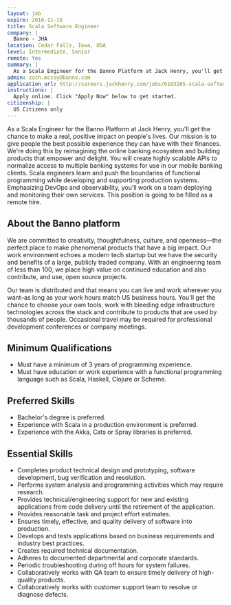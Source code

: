 ```yaml
---
layout: job
expire: 2016-11-15
title: Scala Software Engineer
company: |
  Banno - JHA 
location: Cedar Falls, Iowa, USA
level: Intermediate, Senior
remote: Yes
summary: |
  As a Scala Engineer for the Banno Platform at Jack Henry, you'll get the chance to make a real, positive impact on people's lives. You will create highly scalable APIs to normalize access to multiple banking systems for use in our mobile banking clients. Scala engineers learn and push the boundaries of functional programming while developing and supporting production systems. Emphasizing DevOps and observability, you'll work on a team deploying and monitoring their own services.
admin: zach.mccoy@banno.com
application_url: http://careers.jackhenry.com/jobs/6103265-scala-software-engineer
instructions: |
  Apply online. Click "Apply Now" below to get started.
citizenship: |
  US Citizens only
---
```


<!-- break -->

As a Scala Engineer for the Banno Platform at Jack Henry, you'll get the chance to make a real, positive impact on people's lives. Our mission is to give people the best possible experience they can have with their finances. We're doing this by reimagining the online banking ecosystem and building products that empower and delight.  You will create highly scalable APIs to normalize access to multiple banking systems for use in our mobile banking clients. Scala engineers learn and push the boundaries of functional programming while developing and supporting production systems. Emphasizing DevOps and observability, you'll work on a team deploying and monitoring their own services.  This position is going to be filled as a remote hire. 

## About the Banno platform

We are committed to creativity, thoughtfulness, culture, and openness—the perfect place to make phenomenal products that have a big impact. Our work environment echoes a modern tech startup but we have the security and benefits of a large, publicly traded company. With an engineering team of less than 100, we place high value on continued education and also contribute, and use, open source projects.

Our team is distributed and that means you can live and work wherever you want–as long as your work hours match US business hours. You'll get the chance to choose your own tools, work with bleeding edge infrastructure technologies across the stack and contribute to products that are used by thousands of people. Occasional travel may be required for professional development conferences or company meetings.

## Minimum Qualifications

* Must have a minimum of 3 years of programming experience.
* Must have education or work experience with a functional programming language such as Scala, Haskell, Clojure or Scheme.

## Preferred Skills

* Bachelor's degree is preferred.
* Experience with Scala in a production environment is preferred.
* Experience with the Akka, Cats or Spray libraries is preferred.

## Essential Skills

* Completes product technical design and prototyping, software development, bug verification and resolution. 
* Performs system analysis and programming activities which may require research.
* Provides technical/engineering support for new and existing applications from code delivery until the retirement of the application. 
* Provides reasonable task and project effort estimates.
* Ensures timely, effective, and quality delivery of software into production.
* Develops and tests applications based on business requirements and industry best practices.
* Creates required technical documentation.
* Adheres to documented departmental and corporate standards.
* Periodic troubleshooting during off hours for system failures.
* Collaboratively works with QA team to ensure timely delivery of high-quality products.
* Collaboratively works with customer support team to resolve or diagnose defects.
